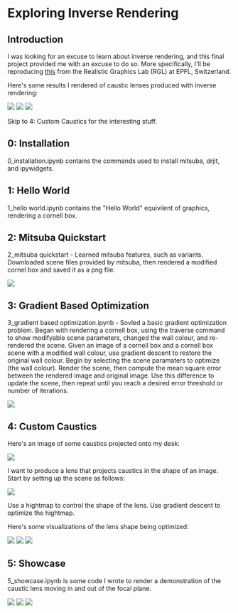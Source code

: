 # Exploring Inverse Rendering
## Introduction
I was looking for an excuse to learn about inverse rendering, and this final project provided me with an excuse to do so. More specifically, I'll be reproducing [this](https://mitsuba.readthedocs.io/en/latest/src/inverse_rendering/caustics_optimization.html) from the Realistic
Graphics Lab (RGL) at EPFL, Switzerland.

Here's some results I rendered of caustic lenses produced with inverse rendering:

![](work/5_showcase/logo.gif) ![](work/5_showcase/green.gif) ![](work/5_showcase/qureshi.gif)

Skip to 4: Custom Caustics for the interesting stuff.
## 0: Installation
0_installation.ipynb contains the commands used to install mitsuba, drjit, and ipywidgets.
## 1: Hello World
1_hello world.ipynb contains the "Hello World" equivilent of graphics, rendering a cornell box.
## 2: Mitsuba Quickstart
2_mitsuba quickstart - Learned mitsuba features, such as variants. Downloaded scene files provided by mitsuba, then rendered a modified cornel box and saved it as a png file.

![](work/2_quickstart.png)

## 3: Gradient Based Optimization
3_gradient based optimization.ipynb - Sovled a basic gradient optimization problem. Began with rendering a cornell box, using the traverse command to show modifyable scene parameters, changed the wall colour, and re-rendered the scene.
Given an image of a cornell box and a cornell box scene with a modified wall colour, use gradient descent to restore the original wall colour.
Begin by selecting the scene paramaters to optimize (the wall colour). Render the scene, then compute the mean square error between the rendered image and original image. Use this difference to update the scene, then repeat until you reach a desired error threshold or number of iterations.

![](work/3_result.gif)
## 4: Custom Caustics
Here's an image of some caustics projected onto my desk:

![](<misc/example caustics.jpg>)

I want to produce a lens that projects caustics in the shape of an image. Start by setting up the scene as follows: 

![](<misc/caustics scene.png>)

Use a hightmap to control the shape of the lens. Use gradient descent to optimize the hightmap.

Here's some visualizations of the lens shape being optimized:

![](work/4_outputs/logo.gif) ![](work/4_outputs/green.gif) ![](work/4_outputs/qureshi.gif)

## 5: Showcase
5_showcase.ipynb is some code I wrote to render a demonstration of the caustic lens moving in and out of the focal plane.

![](work/5_showcase/logo.gif) ![](work/5_showcase/green.gif) ![](work/5_showcase/qureshi.gif)